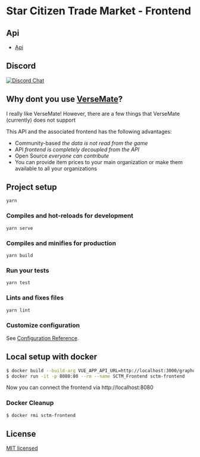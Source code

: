 # Star Citizen Trade Market - Frontend

## Api

- <a href="https://github.com/Shinigami92/star-citizen-trade-market-api" target="_blank">Api</a>

## Discord

[![Discord Chat](https://img.shields.io/discord/522792182256500766.svg)](https://discord.gg/FxJmUYT)

## Why dont you use <a href="https://www.versemate.com" target="_blank">VerseMate</a>?

I really like VerseMate!
However, there are a few things that VerseMate (currently) does not support

This API and the associated frontend has the following advantages:

- Community-based _the data is not read from the game_
- API _frontend is completely decoupled from the API_
- Open Source _everyone can contribute_
- You can provide item prices to your main organization or make them available to all your organizations

## Project setup

```
yarn
```

### Compiles and hot-reloads for development

```
yarn serve
```

### Compiles and minifies for production

```
yarn build
```

### Run your tests

```
yarn test
```

### Lints and fixes files

```
yarn lint
```

### Customize configuration

See [Configuration Reference](https://cli.vuejs.org/config).

## Local setup with docker

```bash
$ docker build --build-arg VUE_APP_API_URL=http://localhost:3000/graphql --build-arg VUE_APP_GRAPHQL_WS=ws://localhost:3000/graphql -t sctm-frontend .
$ docker run -it -p 8080:80 --rm --name SCTM_Frontend sctm-frontend
```

Now you can connect the frontend via http://localhost:8080

### Docker Cleanup

```bash
$ docker rmi sctm-frontend
```

## License

[MIT licensed](LICENSE)
